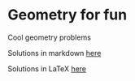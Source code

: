 # Geometry for fun

Cool geometry problems

Solutions in markdown [here](./exercises)

Solutions in LaTeX [here](./main.pdf)
